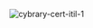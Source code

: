 ![cybrary-cert-itil-1](https://github.com/ButchBytes-sec/ButchBytes-sec/assets/78964580/0209e49b-bff9-49c6-b3fa-b4db75464e96)
